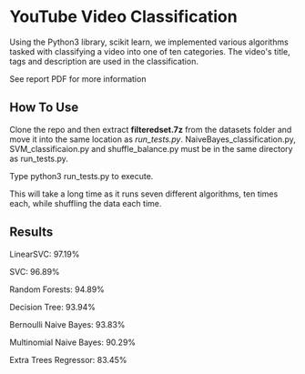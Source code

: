 # YouTube Video Classification
Using the Python3 library, scikit learn, we implemented various algorithms tasked with classifying a video into one of ten categories.
The video's title, tags and description are used in the classification.

See report PDF for more information
## How To Use
Clone the repo and then extract **filteredset.7z** from the datasets folder and move it into the same location as *run_tests.py*.
NaiveBayes_classification.py, SVM_classificaion.py and shuffle_balance.py must be in the same directory as run_tests.py.

Type python3 run_tests.py to execute.

This will take a long time as it runs seven different algorithms, ten times each, while shuffling the data each time.
## Results
LinearSVC: 97.19%

SVC: 96.89%

Random Forests: 94.89%

Decision Tree: 93.94%

Bernoulli Naive Bayes: 93.83%

Multinomial Naive Bayes: 90.29%

Extra Trees Regressor: 83.45%
